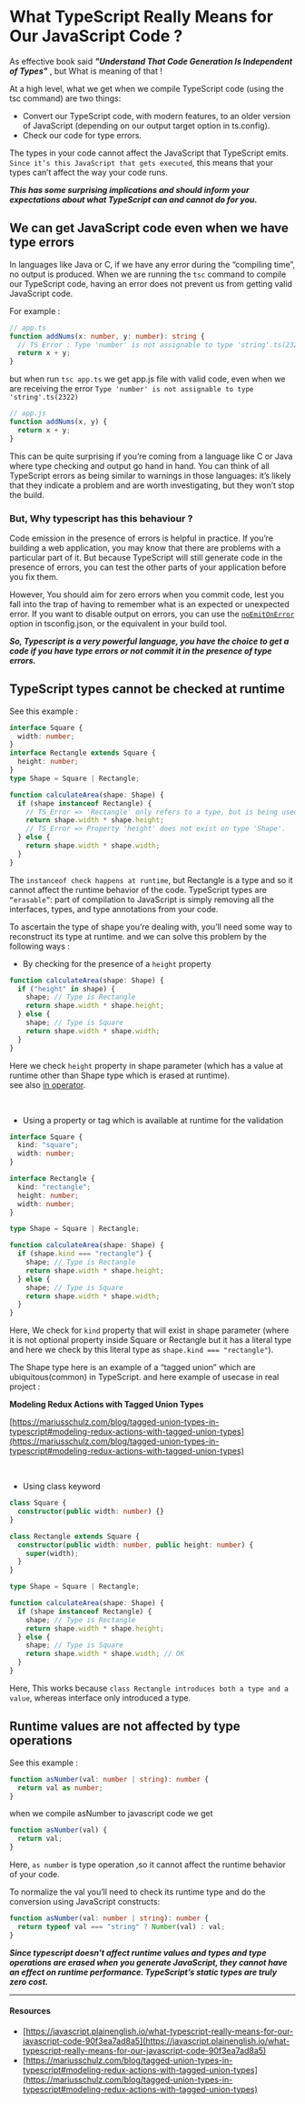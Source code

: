 # What TypeScript Really Means for Our JavaScript Code ?

As effective book said **_"Understand That Code Generation Is Independent of Types"_** , but What is meaning of that !

At a high level, what we get when we compile TypeScript code (using the tsc command) are two things:

- Convert our TypeScript code, with modern features, to an older version of JavaScript (depending on our output target option in ts.config).
- Check our code for type errors.

The types in your code cannot affect the JavaScript that TypeScript emits. `Since it’s this JavaScript that gets executed`, this means that your types can’t
affect the way your code runs. <br/>

**_This has some surprising implications and should inform your expectations about what TypeScript can and cannot do for you._**

## We can get JavaScript code even when we have type errors

In languages like Java or C, if we have any error during the “compiling time”, no output is produced. When we are running the `tsc` command to compile our TypeScript code, having an error does not prevent us from getting valid JavaScript code.

For example :

```typescript
// app.ts
function addNums(x: number, y: number): string {
  // TS Error : Type 'number' is not assignable to type 'string'.ts(2322)
  return x + y;
}
```

but when run `tsc app.ts` we get app.js file with valid code, even when we are receiving the error `Type 'number' is not assignable to type 'string'.ts(2322)`

```javascript
// app.js
function addNums(x, y) {
  return x + y;
}
```

This can be quite surprising if you’re coming from a language like C or Java where type checking and output go hand in hand. You can think of all TypeScript errors as
being similar to warnings in those languages: it’s likely that they indicate a problem and are worth investigating, but they won’t stop the build.

### But, Why typescript has this behaviour ?

Code emission in the presence of errors is helpful in practice. If you’re building a web application, you may know that there are problems with a particular part of it. But because TypeScript will still generate code in the presence of errors, you can test the other parts of your application before you fix them.

However, You should aim for zero errors when you commit code, lest you fall into the trap of having to remember what is an expected or unexpected error. If you want to disable output on errors, you can use the [`noEmitOnError`](https://www.typescriptlang.org/tsconfig#noEmitOnError) option in tsconfig.json, or the equivalent in your build tool.

**_So, Typescript is a very powerful language, you have the choice to get a code if you have type errors or not commit it in the presence of type errors._**

## TypeScript types cannot be checked at runtime

See this example :

```typescript
interface Square {
  width: number;
}
interface Rectangle extends Square {
  height: number;
}
type Shape = Square | Rectangle;

function calculateArea(shape: Shape) {
  if (shape instanceof Rectangle) {
    // TS_Error => 'Rectangle' only refers to a type, but is being used as a value here.ts(2693)
    return shape.width * shape.height;
    // TS_Error => Property 'height' does not exist on type 'Shape'.
  } else {
    return shape.width * shape.width;
  }
}
```

The `instanceof check happens at runtime`, but Rectangle is a type and so it cannot affect the runtime behavior of the code. TypeScript types are `“erasable”`: part of compilation to JavaScript is simply removing all the interfaces, types, and type annotations from your code.

To ascertain the type of shape you’re dealing with, you’ll need some way to reconstruct its type at runtime. and we can solve this problem by the following ways :

- By checking for the presence of a `height` property

```typescript
function calculateArea(shape: Shape) {
  if ("height" in shape) {
    shape; // Type is Rectangle
    return shape.width * shape.height;
  } else {
    shape; // Type is Square
    return shape.width * shape.width;
  }
}
```

Here we check `height` property in shape parameter (which has a value at runtime other than Shape type which is erased at runtime).<br/>
see also [in operator](https://developer.mozilla.org/en-US/docs/Web/JavaScript/Reference/Operators/in).

<br/>

- Using a property or tag which is available at runtime for the validation

```typescript
interface Square {
  kind: "square";
  width: number;
}

interface Rectangle {
  kind: "rectangle";
  height: number;
  width: number;
}

type Shape = Square | Rectangle;

function calculateArea(shape: Shape) {
  if (shape.kind === "rectangle") {
    shape; // Type is Rectangle
    return shape.width * shape.height;
  } else {
    shape; // Type is Square
    return shape.width * shape.width;
  }
}
```

Here, We check for `kind` property that will exist in shape parameter (where it is not optional property inside Square or Rectangle but it has a literal type and here we check by this literal type as `shape.kind === "rectangle"`).

The Shape type here is an example of a “tagged union” which are ubiquitous(common) in TypeScript. and here example of usecase in real project :

**Modeling Redux Actions with Tagged Union Types**

[https://mariusschulz.com/blog/tagged-union-types-in-typescript#modeling-redux-actions-with-tagged-union-types](https://mariusschulz.com/blog/tagged-union-types-in-typescript#modeling-redux-actions-with-tagged-union-types)

<br/>

- Using class keyword

```typescript
class Square {
  constructor(public width: number) {}
}

class Rectangle extends Square {
  constructor(public width: number, public height: number) {
    super(width);
  }
}

type Shape = Square | Rectangle;

function calculateArea(shape: Shape) {
  if (shape instanceof Rectangle) {
    shape; // Type is Rectangle
    return shape.width * shape.height;
  } else {
    shape; // Type is Square
    return shape.width * shape.width; // OK
  }
}
```

Here, This works because `class Rectangle introduces both a type and a value`, whereas interface only introduced a type.

## Runtime values are not affected by type operations

See this example :

```typescript
function asNumber(val: number | string): number {
  return val as number;
}
```

when we compile asNumber to javascript code we get

```javascript
function asNumber(val) {
  return val;
}
```

Here, `as number` is type operation ,so it cannot affect the runtime behavior of your code.

To normalize the val you’ll need to check its runtime type and do the conversion using JavaScript constructs:

```typescript
function asNumber(val: number | string): number {
  return typeof val === "string" ? Number(val) : val;
}
```

**_Since typescript doesn't affect runtime values and types and type operations are erased when you generate JavaScript, they cannot have an effect on runtime performance. TypeScript’s static types are truly zero cost._**

<hr/>

#### Resources

- [https://javascript.plainenglish.io/what-typescript-really-means-for-our-javascript-code-90f3ea7ad8a5](https://javascript.plainenglish.io/what-typescript-really-means-for-our-javascript-code-90f3ea7ad8a5)
- [https://mariusschulz.com/blog/tagged-union-types-in-typescript#modeling-redux-actions-with-tagged-union-types](https://mariusschulz.com/blog/tagged-union-types-in-typescript#modeling-redux-actions-with-tagged-union-types)
